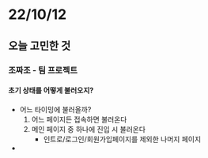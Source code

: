 # 22/10/12

## 오늘 고민한 것

### 조짜조 - 팀 프로젝트

#### 초기 상태를 어떻게 불러오지?

- 어느 타이밍에 불러올까?
	1. 어느 페이지든 접속하면 불러온다
	2. 메인 페이지 중 하나에 진입 시 불러온다
		- 인트로/로그인/회원가입페이지를 제외한 나머지 페이지
- 